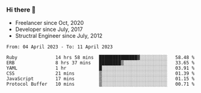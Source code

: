 ### Hi there 👋

- Freelancer since Oct, 2020
- Developer since July, 2017
- Structral Engineer since July, 2012

<!--START_SECTION:waka-->

```text
From: 04 April 2023 - To: 11 April 2023

Ruby              14 hrs 58 mins  ██████████████▓░░░░░░░░░░   58.48 %
ERB               8 hrs 37 mins   ████████▒░░░░░░░░░░░░░░░░   33.65 %
YAML              1 hr            █░░░░░░░░░░░░░░░░░░░░░░░░   03.91 %
CSS               21 mins         ▒░░░░░░░░░░░░░░░░░░░░░░░░   01.39 %
JavaScript        17 mins         ▒░░░░░░░░░░░░░░░░░░░░░░░░   01.15 %
Protocol Buffer   10 mins         ▒░░░░░░░░░░░░░░░░░░░░░░░░   00.71 %
```

<!--END_SECTION:waka-->
